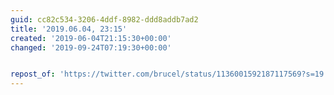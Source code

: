 ```yaml
---
guid: cc82c534-3206-4ddf-8982-ddd8addb7ad2
title: '2019.06.04, 23:15'
created: '2019-06-04T21:15:30+00:00'
changed: '2019-09-24T07:19:30+00:00'


repost_of: 'https://twitter.com/brucel/status/1136001592187117569?s=19'
---
```


